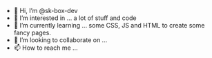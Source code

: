 - 👋 Hi, I’m @sk-box-dev
- 👀 I’m interested in ... a lot of stuff and code
- 🌱 I’m currently learning ... some CSS, JS and HTML to create some fancy pages.
- 💞️ I’m looking to collaborate on ...
- 📫 How to reach me ...

<!---
sk-box-dev/sk-box-dev is a ✨ special ✨ repository because its `README.md` (this file) appears on your GitHub profile.
You can click the Preview link to take a look at your changes.
--->
